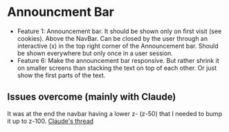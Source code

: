 # Announcment Bar 

- Feature 1: Announcement bar. It should be shown only on first visit (see cookies). Above the NavBar. Can be closed by the user through an interactive (x) in the top right corner of the Announcement bar. Should be shown everywhere but only once in a user session.
- Feature 6: Make the announcement bar responsive. But rather shrink it on smaller screens than stacking the text on top of each other. Or just show the first parts of the text.

## Issues overcome (mainly with Claude)

It was at the end the navbar having a lower z- (z-50) that I needed to bump it up to z-100.
[Claude's thread](https://claude.ai/chat/6bb012a6-e8b9-4e5e-8720-80a7b05aa17f)